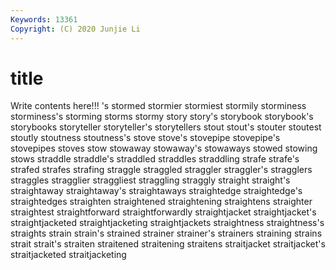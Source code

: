 ```yaml
---
Keywords: 13361
Copyright: (C) 2020 Junjie Li
---
```


# title

Write contents here!!!
's 
stormed 
stormier 
stormiest 
stormily 
storminess 
storminess's 
storming 
storms
stormy 
story 
story's 
storybook 
storybook's 
storybooks 
storyteller 
storyteller's 
storytellers 
stout
stout's 
stouter 
stoutest 
stoutly 
stoutness 
stoutness's 
stove 
stove's 
stovepipe 
stovepipe's
stovepipes 
stoves 
stow 
stowaway 
stowaway's 
stowaways 
stowed 
stowing 
stows 
straddle
straddle's 
straddled 
straddles 
straddling 
strafe 
strafe's 
strafed 
strafes 
strafing 
straggle
straggled 
straggler 
straggler's 
stragglers 
straggles 
stragglier 
straggliest 
straggling 
straggly 
straight
straight's 
straightaway 
straightaway's 
straightaways 
straightedge 
straightedge's 
straightedges 
straighten 
straightened 
straightening
straightens 
straighter 
straightest 
straightforward 
straightforwardly 
straightjacket 
straightjacket's 
straightjacketed 
straightjacketing 
straightjackets
straightness 
straightness's 
straights 
strain 
strain's 
strained 
strainer 
strainer's 
strainers 
straining
strains 
strait 
strait's 
straiten 
straitened 
straitening 
straitens 
straitjacket 
straitjacket's 
straitjacketed
straitjacketing 

